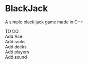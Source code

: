 # BlackJack
A simple black jack game made in C++

TO DO: <br/>
Add Ace <br/>
Add ranks <br/>
Add decks <br/>
Add players <br/>
Add sound
